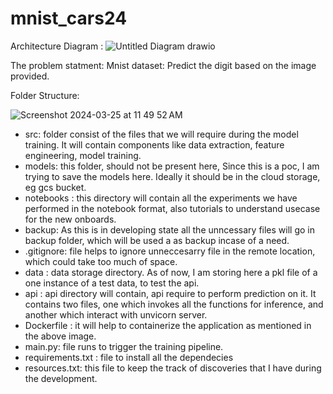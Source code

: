 # mnist_cars24

Architecture Diagram : 
![Untitled Diagram drawio](https://github.com/rushikeshnaik779/mnist_cars24/assets/34379281/1922e8bc-c4d8-4081-a2d0-98760eca4ee5)


The problem statment: 
Mnist dataset: Predict the digit based on the image provided. 

Folder Structure: 

![Screenshot 2024-03-25 at 11 49 52 AM](https://github.com/rushikeshnaik779/mnist_cars24/assets/34379281/0566e6c6-dfc4-46a4-b166-2a070c92dd89)
- src: folder consist of the files that we will require during the model training. It will contain components like data extraction, feature engineering, model training.
- models: this folder, should not be present here, Since this is a poc, I am trying to save the models here. Ideally it should be in the cloud storage, eg gcs bucket.
- notebooks : this directory will contain all the experiments we have performed in the notebook format, also tutorials to understand usecase for the new onboards.
- backup: As this is in developing state all the unncessary files will go in backup folder, which will be used a as backup incase of a need.
- .gitignore: file helps to ignore unneccesarry file in the remote location, which could take too much of space.
- data : data storage directory. As of now, I am storing here a pkl file of a one instance of a test data, to test the api.
- api : api directory will contain, api require to perform prediction on it. It contains two files, one which invokes all the functions for inference, and another which interact with unvicorn server.
- Dockerfile : it will help to containerize the application as mentioned in the above image.
- main.py: file runs to trigger the training pipeline.
- requirements.txt : file to install all the dependecies
- resources.txt: this file to keep the track of discoveries that I have during the development.  
